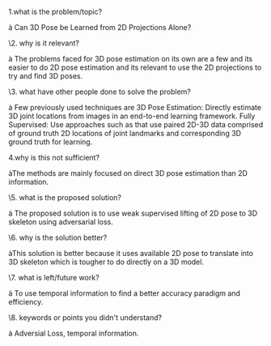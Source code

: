﻿1.what is the problem/topic?

à Can 3D Pose be Learned from 2D Projections Alone?

\2. why is it relevant? 

à The problems faced for 3D pose estimation on its own are a few and its easier to do 2D pose estimation and its relevant to use  the 2D projections to try and find 3D poses.

\3. what have other people done to solve the problem?

à Few previously used techniques are 3D Pose Estimation: Directly estimate 3D joint locations from images in an end-to-end learning framework. Fully Supervised: Use approaches such as that use paired 2D-3D data comprised of ground truth 2D locations of joint landmarks and corresponding 3D ground truth for learning. 

4.why is this not sufficient?

àThe methods are mainly focused on direct 3D pose estimation than 2D information.

\5. what is the proposed solution?

à The proposed solution is to use weak supervised lifting of 2D pose to 3D skeleton using adversarial loss. 

\6. why is the solution better?

àThis solution is better because it uses available 2D pose to translate into 3D skeleton which is tougher to do directly on a 3D model.

\7. what is left/future work? 

à To use temporal information to find a better accuracy paradigm and efficiency.

\8. keywords or points you didn't understand?

à Adversial Loss, temporal information.
